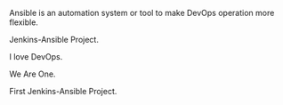 Ansible is an automation system or tool to make DevOps operation more flexible.

Jenkins-Ansible Project.

I love DevOps.

We Are One.


First Jenkins-Ansible Project.